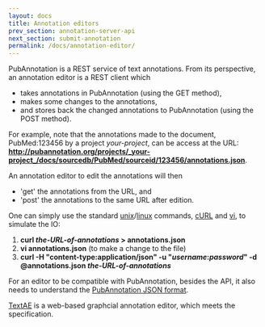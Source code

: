 ```yaml
---
layout: docs
title: Annotation editors
prev_section: annotation-server-api
next_section: submit-annotation
permalink: /docs/annotation-editor/
---
```


PubAnnotation is a REST service of text annotations.
From its perspective, an annotation editor is a REST client which

* takes annotations in PubAnnotation (using the GET method),
* makes some changes to the annotations,
* and stores back the changed annotations to PubAnnotation (using the POST method).

For example, note that the annotations made to the document, PubMed:123456 by a project _your-project_,
can be access at the URL:
__http://pubannotation.org/projects/_your-project_/docs/sourcedb/PubMed/sourceid/123456/annotations.json__.

An annotation editor to edit the annotations will then

* 'get' the annotations from the URL, and
* 'post' the annotations to the same URL after edition.

One can simply use
the standard [unix](http://www.unix.org/)/[linux](https://en.wikipedia.org/wiki/Linux) commands,
[cURL](http://curl.haxx.se/) and [vi](https://en.wikipedia.org/wiki/Vi), to simulate the IO:

1. __curl _the-URL-of-annotations_ > annotations.json__
2. __vi annotations.json__ (to make a change to the file)
3. __curl -H "content-type:application/json" -u "_username_:_password_" -d @annotations.json _the-URL-of-annotations___

For an editor to be compatible with PubAnnotation, besides the API,
it also needs to understand the [PubAnnotation JSON format]({{site.baseurl}}/docs/annotation-format/).

[TextAE](http://textae.pubannotation.org) is a web-based graphcial annotation editor,
which meets the specification.
